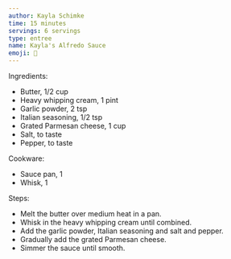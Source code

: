 ```yaml
---
author: Kayla Schimke
time: 15 minutes
servings: 6 servings
type: entree
name: Kayla's Alfredo Sauce
emoji: 🍝
---
```


Ingredients:

- Butter, 1/2 cup
- Heavy whipping cream, 1 pint
- Garlic powder, 2 tsp
- Italian seasoning, 1/2 tsp
- Grated Parmesan cheese, 1 cup
- Salt, to taste
- Pepper, to taste

Cookware:

- Sauce pan, 1
- Whisk, 1

Steps:

- Melt the butter over medium heat in a pan.
- Whisk in the heavy whipping cream until combined.
- Add the garlic powder, Italian seasoning and salt and pepper.
- Gradually add the grated Parmesan cheese.
- Simmer the sauce until smooth.